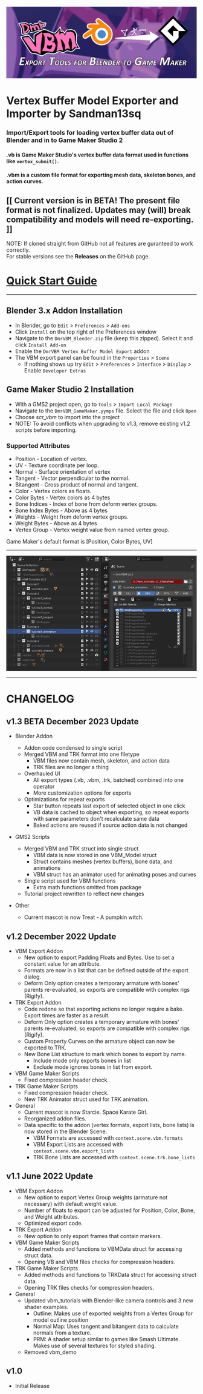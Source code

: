 ![Repo Banner](https://github.com/Sandman13sq/DmrVBM-blender-to-gms2/blob/main/images/banner.png)

# Vertex Buffer Model Exporter and Importer by Sandman13sq
### Import/Export tools for loading vertex buffer data out of Blender and in to Game Maker Studio 2

#### .vb is Game Maker Studio's **vertex buffer data** format used in functions like `vertex_submit()`.
#### .vbm is a custom file format for exporting mesh data, skeleton bones, and action curves. 

## [[ Current version is in BETA! The present file format is not finalized. Updates may (will) break compatibility and models will need re-exporting. ]]

NOTE: If cloned straight from GitHub not all features are guranteed to work correctly.  
For stable versions see the **Releases** on the GitHub page.

# [Quick Start Guide](https://github.com/Sandman13sq/DmrVBM-blender-to-gms2/wiki/Quick-Start-Guide)

-----
  
## Blender 3.x Addon Installation
* In Blender, go to `Edit` > `Preferences` > `Add-ons`
* Click `Install` on the top right of the Preferences window
* Navigate to the `DmrVBM_Blender.zip` file (keep this zipped). Select it and click `Install Add-on`
* Enable the `DmrVBM Vertex Buffer Model Export` addon
* The VBM export panel can be found in the `Properties` > `Scene`
     * If nothing shows up try `Edit` > `Preferences` > `Interface` > `Display` > Enable `Developer Extras`

## Game Maker Studio 2 Installation
* With a GMS2 project open, go to `Tools` > `Import Local Package`
* Navigate to the `DmrVBM_GameMaker.yymps` file. Select the file and click `Open`
* Choose *scr_vbm* to import into the project
* NOTE: To avoid conflicts when upgrading to v1.3, remove existing v1.2 scripts before importing.

### Supported Attributes
- Position - Location of vertex.
- UV - Texture coordinate per loop. 
- Normal - Surface orientation of vertex
- Tangent - Vector perpendicular to the normal.
- Bitangent - Cross product of normal and tangent.
- Color - Vertex colors as floats.
- Color Bytes - Vertex colors as 4 bytes
- Bone Indices - Index of bone from deform vertex groups.
- Bone Index Bytes - Above as 4 bytes
- Weights - Weight from deform vertex groups.
- Weight Bytes - Above as 4 bytes
- Vertex Group - Vertex weight value from named vertex group.  

Game Maker's default format is [Position, Color Bytes, UV]

-----------------------------------------------------------------------------------------------

![Addon Panels](https://github.com/Sandman13sq/DmrVBM-blender-to-gms2/blob/main/images/addon.png)

-----------------------------------------------------------------------------------------------

# CHANGELOG

## v1.3 BETA December 2023 Update
- Blender Addon
	- Addon code condensed to single script
	- Merged VBM and TRK format into one filetype
		- VBM files now contain mesh, skeleton, and action data
		- TRK files are no longer a thing
	- Overhauled UI
		- All export types (.vb, .vbm, .trk, batched) combined into one operator
		- More customization options for exports
	- Optimizations for repeat exports
		- Star button repeats last export of selected object in one click
		- VB data is cached to object when exporting, so repeat exports with same parameters don't recalculate same data
		- Baked actions are reused if source action data is not changed
- GMS2 Scripts
	- Merged VBM and TRK struct into single struct
		- VBM data is now stored in one VBM_Model struct
		- Struct contains meshes (vertex buffers), bone data, and animations
		- VBM struct has an animator used for animating poses and curves
	- Single script used for VBM functions
		- Extra math functions omitted from package
	- Tutorial project rewritten to reflect new changes

- Other
	- Current mascot is now Treat - A pumpkin witch.

## v1.2 December 2022 Update
- VBM Export Addon
	- New option to export Padding Floats and Bytes. Use to set a constant value for an attribute.
	- Formats are now in a list that can be defined outside of the export dialog.
	- Deform Only option creates a temporary armature with bones' parents re-evaluated, so exports are compatible with complex rigs (Rigify).
- TRK Export Addon
	- Code redone so that exporting actions no longer require a bake. Export times are faster as a result.
	- Deform Only option creates a temporary armature with bones' parents re-evaluated, so exports are compatible with complex rigs (Rigify).
	- Custom Property Curves on the armature object can now be exported to TRK.
	- New Bone List structure to mark which bones to export by name.
		- Include mode only exports bones in list
		- Exclude mode ignores bones in list from export.
- VBM Game Maker Scripts
	- Fixed compression header check.
- TRK Game Maker Scripts
	- Fixed compression header check.
	- New TRK Animator struct used for TRK animation.
- General
	- Current mascot is now Starcie. Space Karate Girl.
	- Reorganized addon files.
	- Data specific to the addon (vertex formats, export lists, bone lists) is now stored in the Blender Scene.
		- VBM Formats are accessed with `context.scene.vbm.formats`
		- VBM Export Lists are accessed with `context.scene.vbm.export_lists`
		- TRK Bone Lists are accessed with `context.scene.trk.bone_lists`

## v1.1 June 2022 Update
- VBM Export Addon
	- New option to export Vertex Group weights (armature not necessary) with default weight value.
	- Number of floats to export can be adjusted for Position, Color, Bone, and Weight attributes.
	- Optimized export code.
- TRK Export Addon
	- New option to only export frames that contain markers.
- VBM Game Maker Scripts
	- Added methods and functions to VBMData struct for accessing struct data.
	- Opening VB and VBM files checks for compression headers.
- TRK Game Maker Scripts
	- Added methods and functions to TRKData struct for accessing struct data.
	- Opening TRK files checks for compression headers.
- General
	- Updated vbm_tutorials with Blender-like camera controls and 3 new shader examples.
		- Outline: Makes use of exported weights from a Vertex Group for model outline position
		- Normal Map: Uses tangent and bitangent data to calculate normals from a texture.
		- PRM: A shader setup similar to games like Smash Ultimate. Makes use of several textures for styled shading.
	- Removed vbm_demo

## v1.0
- Initial Release
